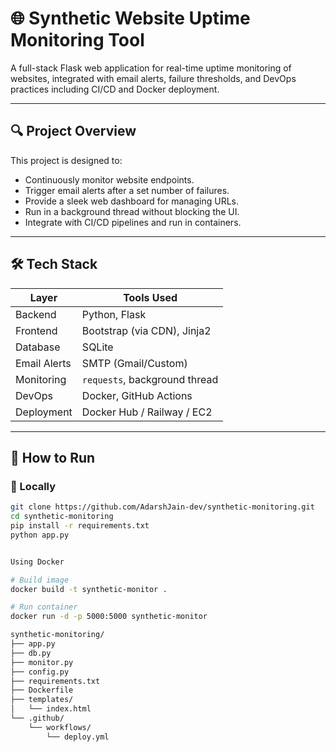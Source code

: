 # 🌐 Synthetic Website Uptime Monitoring Tool

A full-stack Flask web application for real-time uptime monitoring of websites, integrated with email alerts, failure thresholds, and DevOps practices including CI/CD and Docker deployment.

---

## 🔍 Project Overview

This project is designed to:

- Continuously monitor website endpoints.
- Trigger email alerts after a set number of failures.
- Provide a sleek web dashboard for managing URLs.
- Run in a background thread without blocking the UI.
- Integrate with CI/CD pipelines and run in containers.

---

## 🛠️ Tech Stack

| Layer         | Tools Used                     |
|---------------|--------------------------------|
| Backend       | Python, Flask                  |
| Frontend      | Bootstrap (via CDN), Jinja2    |
| Database      | SQLite                         |
| Email Alerts  | SMTP (Gmail/Custom)            |
| Monitoring    | `requests`, background thread  |
| DevOps        | Docker, GitHub Actions         |
| Deployment    | Docker Hub / Railway / EC2     |

---

## 🚀 How to Run

### 📍 Locally

```bash
git clone https://github.com/AdarshJain-dev/synthetic-monitoring.git
cd synthetic-monitoring
pip install -r requirements.txt
python app.py


Using Docker

# Build image
docker build -t synthetic-monitor .

# Run container
docker run -d -p 5000:5000 synthetic-monitor

synthetic-monitoring/
├── app.py
├── db.py
├── monitor.py
├── config.py
├── requirements.txt
├── Dockerfile
├── templates/
│   └── index.html
└── .github/
    └── workflows/
        └── deploy.yml
